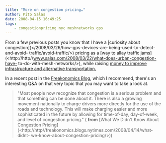 ```yaml
---
title: "More on congestion pricing…"
author: Pito Salas
date: 2008-04-15 16:49:25
tags:
    - congestionpricing nyc meshnetworks gps
---
```



From a few previous posts you know that I have a [curiosity about
congestion](</2008/03/26/how-gps-devices-are-being-used-to-detect-and-avoid-
traffic/avoid-traffic/>) pricing as a [way to allay traffic
jams](<http://http//www.salas.com/2008/03/22/what-does-urban-congestion-have-
to-do-with-mesh-networks/>), while raising [money to improve infrastructure
and alternative transportation.](</2008/03/18/casinos-in-mass-please-no/>)

In a recent post in the [Freakonomics
Blog](<http://http//freakonomics.blogs.nytimes.com/>), which I recommend,
there's an interesting Q&A on that very topic that you may want to take a look
at.

> "Most people now recognize that congestion is a serious problem and that
> something can be done about it. There is also a growing movement nationally
> to charge drivers more directly for the use of the roads and technology.
> This will make charging easier and more sophisticated in the future by
> allowing for time-of-day, day-of-week, and level of congestion pricing." (
> **from** [What We Didn't Know About Congestion
> Pricing](<http://http//freakonomics.blogs.nytimes.com/2008/04/14/what-didnt-
> we-know-about-congestion-pricing/>))


